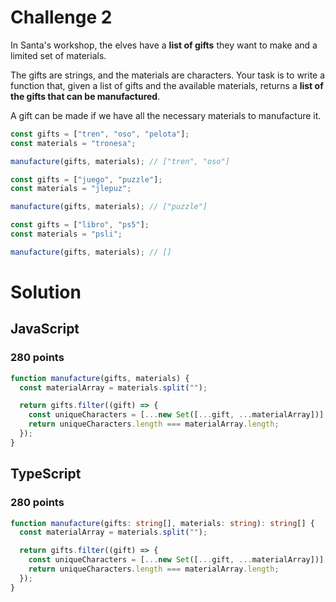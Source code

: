 # Challenge 2

In Santa's workshop, the elves have a **list of gifts** they want to make and a limited set of materials.

The gifts are strings, and the materials are characters. Your task is to write a function that, given a list of gifts and the available materials, returns a **list of the gifts that can be manufactured**.

A gift can be made if we have all the necessary materials to manufacture it.

```ts
const gifts = ["tren", "oso", "pelota"];
const materials = "tronesa";

manufacture(gifts, materials); // ["tren", "oso"]

const gifts = ["juego", "puzzle"];
const materials = "jlepuz";

manufacture(gifts, materials); // ["puzzle"]

const gifts = ["libro", "ps5"];
const materials = "psli";

manufacture(gifts, materials); // []
```

# Solution

## JavaScript

### 280 points

```js
function manufacture(gifts, materials) {
  const materialArray = materials.split("");

  return gifts.filter((gift) => {
    const uniqueCharacters = [...new Set([...gift, ...materialArray])];
    return uniqueCharacters.length === materialArray.length;
  });
}
```

## TypeScript

### 280 points

```ts
function manufacture(gifts: string[], materials: string): string[] {
  const materialArray = materials.split("");

  return gifts.filter((gift) => {
    const uniqueCharacters = [...new Set([...gift, ...materialArray])];
    return uniqueCharacters.length === materialArray.length;
  });
}
```
